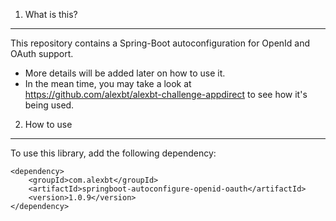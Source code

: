 1. What is this?
----------------
This repository contains a Spring-Boot autoconfiguration for OpenId and OAuth support.

- More details will be added later on how to use it.
- In the mean time, you may take a look at https://github.com/alexbt/alexbt-challenge-appdirect to see how it's being used.

2. How to use
--------------
To use this library, add the following dependency:

	<dependency>
		<groupId>com.alexbt</groupId>
		<artifactId>springboot-autoconfigure-openid-oauth</artifactId>
		<version>1.0.9</version>
	</dependency>
